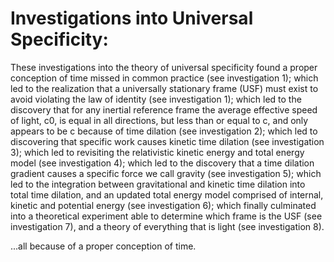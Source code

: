 # Investigations into Universal Specificity:
These investigations into the theory of universal specificity found a proper conception of time missed in common practice (see investigation 1); which led to the realization that a universally stationary frame (USF) must exist to avoid violating the law of identity (see investigation 1); which led to the discovery that for any inertial reference frame the average effective speed of light, c0, is equal in all directions, but less than or equal to c, and only appears to be c because of time dilation (see investigation 2); which led to discovering that specific work causes kinetic time dilation (see investigation 3); which led to revisiting the relativistic kinetic energy and total energy model (see investigation 4); which led to the discovery that a time dilation gradient causes a specific force we call gravity (see investigation 5); which led to the integration between gravitational and kinetic time dilation into total time dilation, and an updated total energy model comprised of internal, kinetic and potential energy (see investigation 6); which finally culminated into a theoretical experiment able to determine which frame is the USF (see investigation 7), and a theory of everything that is light (see investigation 8).

...all because of a proper conception of time.
